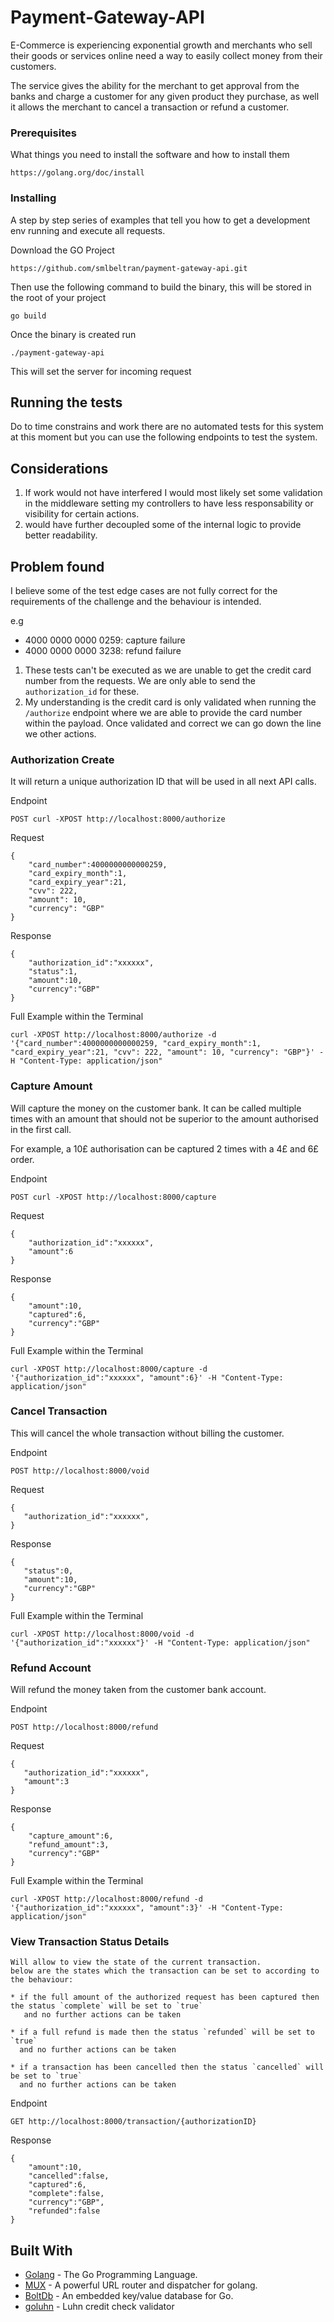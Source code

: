 # Payment-Gateway-API

E-Commerce is experiencing exponential growth and merchants who sell their goods or
services online need a way to easily collect money from their customers.

The service gives the ability for the merchant to get approval from the banks and
charge a customer for any given product they purchase, as well it allows the merchant
to cancel a transaction or refund a customer.


### Prerequisites

What things you need to install the software and how to install them

```
https://golang.org/doc/install
```

### Installing

A step by step series of examples that tell you how to get a development env running and
execute all requests.

Download the GO Project

```
https://github.com/smlbeltran/payment-gateway-api.git
```

Then use the following command to build the binary, this will be stored in the root of your project

```
go build
```

Once the binary is created run

```
./payment-gateway-api
```

This will set the server for incoming request

## Running the tests

Do to time constrains and work there are no automated tests for this system
at this moment but you can use the following endpoints to test the system.

## Considerations
1. If work would not have interfered I would most likely set some validation in the middleware
   setting my controllers to have less responsability or visibility for certain actions.
2. would have further decoupled some of the internal logic to provide better readability.

## Problem found
I believe some of the test edge cases are not fully correct for the requirements of the
challenge and the behaviour is intended.

e.g
* 4000 0000 0000 0259: capture failure
* 4000 0000 0000 3238: refund failure

1. These tests can't be executed as we are unable to get the credit card number from the
   requests. We are only able to send the `authorization_id` for these.
2. My understanding is the credit card is only validated when running the `/authorize` endpoint where
   we are able to provide the card number within the payload. Once validated and correct we can go down the line
   we other actions.

### Authorization Create
It will return a unique authorization ID that will be used in all next API calls.

Endpoint

```
POST curl -XPOST http://localhost:8000/authorize 
```

Request
```
{
    "card_number":4000000000000259,
    "card_expiry_month":1,
    "card_expiry_year":21, 
    "cvv": 222,
    "amount": 10,
    "currency": "GBP"
}
```

Response
```
{
    "authorization_id":"xxxxxx",
    "status":1,
    "amount":10,
    "currency":"GBP"
}
```

Full Example within the Terminal
```
curl -XPOST http://localhost:8000/authorize -d '{"card_number":4000000000000259, "card_expiry_month":1, "card_expiry_year":21, "cvv": 222, "amount": 10, "currency": "GBP"}' -H "Content-Type: application/json"
```


### Capture Amount
Will capture the money on the customer bank. It can be called
multiple times with an amount that should not be superior to the amount authorised in
the first call. 

For example, a 10£ authorisation can be captured 2 times with a 4£ and 6£ order.

Endpoint

```
POST curl -XPOST http://localhost:8000/capture
```

Request

```
{
    "authorization_id":"xxxxxx",
    "amount":6
}
```

Response
```
{
    "amount":10,
    "captured":6,
    "currency":"GBP"
}
```

Full Example within the Terminal
```
curl -XPOST http://localhost:8000/capture -d '{"authorization_id":"xxxxxx", "amount":6}' -H "Content-Type: application/json"
```

### Cancel Transaction

This will cancel the whole transaction without billing the customer.

Endpoint

```
POST http://localhost:8000/void
```

Request

```
{
   "authorization_id":"xxxxxx",
}
```

Response
```
{
   "status":0,
   "amount":10,
   "currency":"GBP"
}
```

Full Example within the Terminal
```
curl -XPOST http://localhost:8000/void -d '{"authorization_id":"xxxxxx"}' -H "Content-Type: application/json"
```

### Refund Account

Will refund the money taken from the customer bank account.

Endpoint
```
POST http://localhost:8000/refund
```

Request
```
{
   "authorization_id":"xxxxxx",
   "amount":3
}
```

Response
```
{
    "capture_amount":6,
    "refund_amount":3,
    "currency":"GBP"
}
```

Full Example within the Terminal
```
curl -XPOST http://localhost:8000/refund -d '{"authorization_id":"xxxxxx", "amount":3}' -H "Content-Type: application/json"
```

### View Transaction Status Details

```
Will allow to view the state of the current transaction.
below are the states which the transaction can be set to according to the behaviour:

* if the full amount of the authorized request has been captured then the status `complete` will be set to `true`
   and no further actions can be taken

* if a full refund is made then the status `refunded` will be set to `true`
  and no further actions can be taken

* if a transaction has been cancelled then the status `cancelled` will be set to `true` 
  and no further actions can be taken
```

Endpoint
```
GET http://localhost:8000/transaction/{authorizationID}
```

Response
```
{
    "amount":10,
    "cancelled":false,
    "captured":6,
    "complete":false,
    "currency":"GBP",
    "refunded":false
}
```

## Built With

* [Golang](https://golang.org/) - The Go Programming Language.
* [MUX](https://github.com/gorilla/mux) - A powerful URL router and dispatcher for golang.
* [BoltDb](https://github.com/boltdb/bolt) - An embedded key/value database for Go.
* [goluhn](https://github.com/ShiraazMoollatjie/goluhn) - Luhn credit check validator